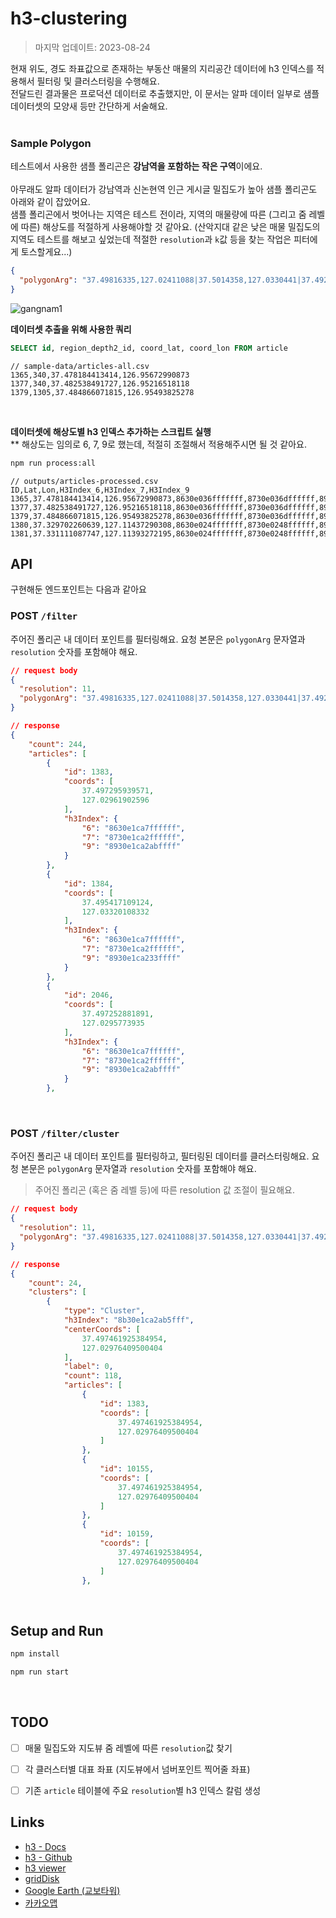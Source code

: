 # h3-clustering
> 마지막 업데이트: 2023-08-24

현재 위도, 경도 좌표값으로 존재하는 부동산 매물의 지리공간 데이터에 h3 인덱스를 적용해서 필터링 및 클러스터링을 수행해요.<br>
전달드린 결과물은 프로덕션 데이터로 추출했지만, 이 문서는 알파 데이터 일부로 샘플 데이터셋의 모양새 등만 간단하게 서술해요.
<br>
<br>

### Sample Polygon
테스트에서 사용한 샘플 폴리곤은 **강남역을 포함하는 작은 구역**이에요.<br>
<br>
아무래도 알파 데이터가 강남역과 신논현역 인근 게시글 밀집도가 높아 샘플 폴리곤도 아래와 같이 잡았어요.<br>
샘플 폴리곤에서 벗어나는 지역은 테스트 전이라, 지역의 매물량에 따른 (그리고 줌 레벨에 따른) 해상도를 적절하게 사용해야할 것 같아요. (산악지대 같은 낮은 매물 밀집도의 지역도 테스트를 해보고 싶었는데 적절한 `resolution`과 `k`값 등을 찾는 작업은 피터에게 토스할게요...)<br>
```json
{
  "polygonArg": "37.49816335,127.02411088|37.5014358,127.0330441|37.49241499,127.02683671|37.49510531,127.03600921"
}
```
![gangnam1](https://github.com/imeugeneco/h3-clustering/assets/47231140/9c329752-94ec-4788-929f-8a26491092b3)


**데이터셋 추출을 위해 사용한 쿼리**
```sql
SELECT id, region_depth2_id, coord_lat, coord_lon FROM article
```
```
// sample-data/articles-all.csv
1365,340,37.478184413414,126.95672990873
1377,340,37.482538491727,126.95216518118
1379,1305,37.484866071815,126.95493825278
```
<br>

**데이터셋에 해상도별 h3 인덱스 추가하는 스크립트 실행**<br>
** 해상도는 임의로 6, 7, 9로 했는데, 적절히 조절해서 적용해주시면 될 것 같아요.
```bash
npm run process:all
```
```
// outputs/articles-processed.csv
ID,Lat,Lon,H3Index_6,H3Index_7,H3Index_9
1365,37.478184413414,126.95672990873,8630e036fffffff,8730e036dffffff,8930e036d73ffff
1377,37.482538491727,126.95216518118,8630e036fffffff,8730e036dffffff,8930e036d03ffff
1379,37.484866071815,126.95493825278,8630e036fffffff,8730e036dffffff,8930e036d17ffff
1380,37.329702260639,127.11437290308,8630e024fffffff,8730e0248ffffff,8930e02482bffff
1381,37.331111087747,127.11393272195,8630e024fffffff,8730e0248ffffff,8930e02482bffff
```


## API
구현해둔 엔드포인트는 다음과 같아요 

### POST `/filter` 
주어진 폴리곤 내 데이터 포인트를 필터링해요. 요청 본문은 `polygonArg` 문자열과 `resolution` 숫자를 포함해야 해요.

```json
// request body
{
  "resolution": 11,
  "polygonArg": "37.49816335,127.02411088|37.5014358,127.0330441|37.49241499,127.02683671|37.49510531,127.03600921"
}
```

```json
// response
{
    "count": 244,
    "articles": [
        {
            "id": 1383,
            "coords": [
                37.497295939571,
                127.02961902596
            ],
            "h3Index": {
                "6": "8630e1ca7ffffff",
                "7": "8730e1ca2ffffff",
                "9": "8930e1ca2abffff"
            }
        },
        {
            "id": 1384,
            "coords": [
                37.495417109124,
                127.03320108332
            ],
            "h3Index": {
                "6": "8630e1ca7ffffff",
                "7": "8730e1ca2ffffff",
                "9": "8930e1ca233ffff"
            }
        },
        {
            "id": 2046,
            "coords": [
                37.497252881891,
                127.0295773935
            ],
            "h3Index": {
                "6": "8630e1ca7ffffff",
                "7": "8730e1ca2ffffff",
                "9": "8930e1ca2abffff"
            }  
        },
```
<br>

### POST `/filter/cluster` 
주어진 폴리곤 내 데이터 포인트를 필터링하고, 필터링된 데이터를 클러스터링해요. 요청 본문은 `polygonArg` 문자열과 `resolution` 숫자를 포함해야 해요.<br>
> 주어진 폴리곤 (혹은 줌 레벨 등)에 따른 resolution 값 조절이 필요해요.

```json
// request body
{
  "resolution": 11,
  "polygonArg": "37.49816335,127.02411088|37.5014358,127.0330441|37.49241499,127.02683671|37.49510531,127.03600921"
}
```
```json
// response
{
    "count": 24,
    "clusters": [
        {
            "type": "Cluster",
            "h3Index": "8b30e1ca2ab5fff",
            "centerCoords": [
                37.497461925384954,
                127.02976409500404
            ],
            "label": 0,
            "count": 118,
            "articles": [
                {
                    "id": 1383,
                    "coords": [
                        37.497461925384954,
                        127.02976409500404
                    ]
                },
                {
                    "id": 10155,
                    "coords": [
                        37.497461925384954,
                        127.02976409500404
                    ]
                },
                {
                    "id": 10159,
                    "coords": [
                        37.497461925384954,
                        127.02976409500404
                    ]
                },
```
<br>

## Setup and Run
```bash
npm install
```
```bash
npm run start
```
<br>

## TODO
- [ ] 매물 밀집도와 지도뷰 줌 레벨에 따른 `resolution`값 찾기
- [ ] 각 클러스터별 대표 좌표 (지도뷰에서 넘버포인트 찍어줄 좌표)
- [ ] 기존 `article` 테이블에 주요 `resolution`별 h3 인덱스 칼럼 생성


## Links
* [h3 - Docs](https://h3geo.org)
* [h3 - Github](https://github.com/uber/h3)
* [h3 viewer](https://wolf-h3-viewer.glitch.me)
* [gridDisk](https://h3geo.org/docs/api/traversal/)
* [Google Earth (교보타워)](https://earth.google.com/web/search/37%2e5037208,127%2e0240967/@37.5037208,127.0240967,17.0117859a,817.4012616d,35y,0h,45t,0r/data=CloaMBIqGVAoVex5wEJAIUKc4syKwV9AKhYzNy41MDM3MjA4LDEyNy4wMjQwOTY3GAIgASImCiQJU4hOMtbAQkARrJi1iLW_QkAZEGdxRwfCX0AhDMG8HybBX0AoAg)
* [카카오맵](https://map.kakao.com/#)

